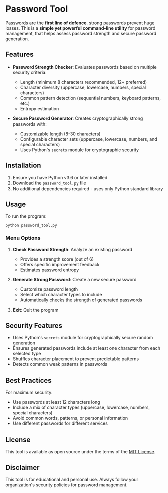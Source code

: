 # Password Tool

Passwords are the **first line of defence**. strong passwords prevent huge losses.
This is a **simple yet powerful command-line utility** for password management, that helps assess password strength and secure password generation.

## Features

- **Password Strength Checker**: Evaluates passwords based on multiple security criteria:
  - Length (minimum 8 characters recommended, 12+ preferred)
  - Character diversity (uppercase, lowercase, numbers, special characters)
  - Common pattern detection (sequential numbers, keyboard patterns, etc.)
  - Entropy estimation

- **Secure Password Generator**: Creates cryptographically strong passwords with:
  - Customizable length (8-30 characters)
  - Configurable character sets (uppercase, lowercase, numbers, and special characters)
  - Uses Python's `secrets` module for cryptographic security

## Installation

1. Ensure you have Python v3.6 or later installed
2. Download the `password_tool.py` file
3. No additional dependencies required - uses only Python standard library

## Usage

To run the program:

```
python password_tool.py
```

### Menu Options

1. **Check Password Strength**: Analyze an existing password
   - Provides a strength score (out of 6)
   - Offers specific improvement feedback
   - Estimates password entropy

2. **Generate Strong Password**: Create a new secure password
   - Customize password length
   - Select which character types to include
   - Automatically checks the strength of generated passwords

3. **Exit**: Quit the program

## Security Features

- Uses Python's `secrets` module for cryptographically secure random generation
- Ensures generated passwords include at least one character from each selected type
- Shuffles character placement to prevent predictable patterns
- Detects common weak patterns in passwords

## Best Practices

For maximum security:
- Use passwords at least 12 characters long
- Include a mix of character types (uppercase, lowercase, numbers, special characters)
- Avoid common words, patterns, or personal information
- Use different passwords for different services

## License

This tool is available as open source under the terms of the [MIT License](https://opensource.org/licenses/MIT).

## Disclaimer

This tool is for educational and personal use. Always follow your organization's security policies for password management.
